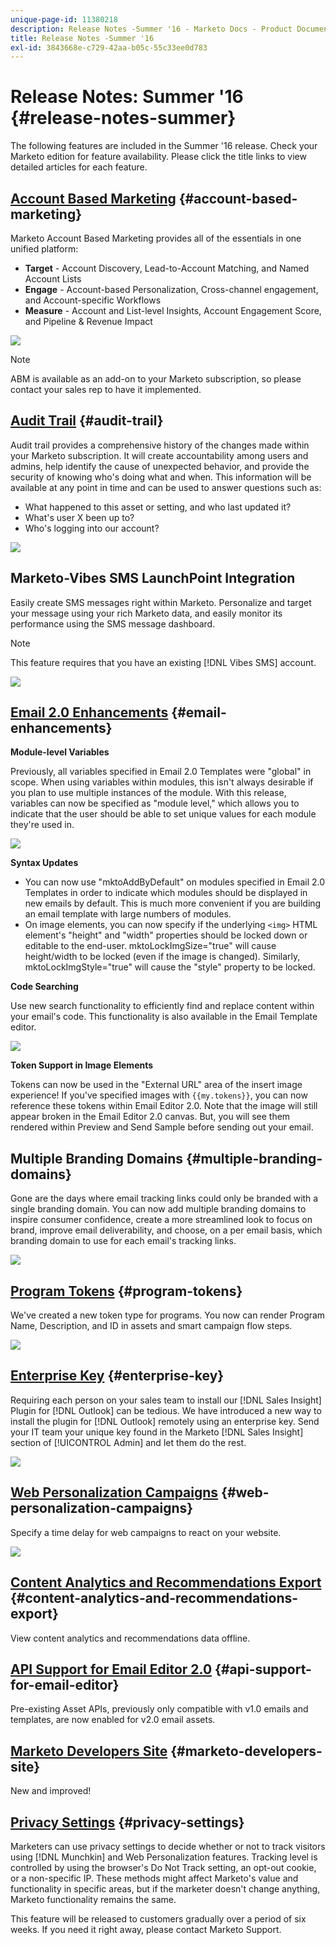```yaml
---
unique-page-id: 11380218
description: Release Notes -Summer '16 - Marketo Docs - Product Documentation
title: Release Notes -Summer '16
exl-id: 3843668e-c729-42aa-b05c-55c33ee0d783
---
```

# Release Notes: Summer '16 {#release-notes-summer}

The following features are included in the Summer '16 release. Check your Marketo edition for feature availability. Please click the title links to view detailed articles for each feature.

## [Account Based Marketing](https://docs.marketo.com/display/docs/account+based+marketing) {#account-based-marketing}

Marketo Account Based Marketing provides all of the essentials in one unified platform:

* **Target** - Account Discovery, Lead-to-Account Matching, and Named Account Lists
* **Engage** - Account-based Personalization, Cross-channel engagement, and Account-specific Workflows
* **Measure** - Account and List-level Insights, Account Engagement Score, and Pipeline & Revenue Impact

![](assets/abm-5-acme.png)

>[!NOTE]
>
>ABM is available as an add-on to your Marketo subscription, so please contact your sales rep to have it implemented.

## [Audit Trail](/help/marketo/product-docs/administration/audit-trail/audit-trail-overview.md) {#audit-trail}

Audit trail provides a comprehensive history of the changes made within your Marketo subscription. It will create accountability among users and admins, help identify the cause of unexpected behavior, and provide the security of knowing who's doing what and when. This information will be available at any point in time and can be used to answer questions such as:

* What happened to this asset or setting, and who last updated it?
* What's user X been up to?
* Who's logging into our account?

![](assets/audit-trail.png)

## Marketo-Vibes SMS LaunchPoint Integration

Easily create SMS messages right within Marketo. Personalize and target your message using your rich Marketo data, and easily monitor its performance using the SMS message dashboard.

>[!NOTE]
>
>This feature requires that you have an existing [!DNL Vibes SMS] account.

![](assets/vibes-sms2.png)

## [Email 2.0 Enhancements](/help/marketo/product-docs/email-marketing/general/email-editor-2/email-editor-v2-0-overview.md) {#email-enhancements}

**Module-level Variables**

Previously, all variables specified in Email 2.0 Templates were "global" in scope. When using variables within modules, this isn't always desirable if you plan to use multiple instances of the module. With this release, variables can now be specified as "module level," which allows you to indicate that the user should be able to set unique values for each module they're used in.

![](assets/module-level-variables.png)

**Syntax Updates**

* You can now use "mktoAddByDefault" on modules specified in Email 2.0 Templates in order to indicate which modules should be displayed in new emails by default. This is much more convenient if you are building an email template with large numbers of modules.
* On image elements, you can now specify if the underlying `<img>` HTML element's "height" and "width" properties should be locked down or editable to the end-user. mktoLockImgSize="true" will cause height/width to be locked (even if the image is changed). Similarly, mktoLockImgStyle="true" will cause the "style" property to be locked.

**Code Searching**

Use new search functionality to efficiently find and replace content within your email's code. This functionality is also available in the Email Template editor.

![](assets/2nd-screenshot.png)

**Token Support in Image Elements**

Tokens can now be used in the "External URL" area of the insert image experience! If you've specified images with `{{my.tokens}}`, you can now reference these tokens within Email Editor 2.0. Note that the image will still appear broken in the Email Editor 2.0 canvas. But, you will see them rendered within Preview and Send Sample before sending out your email.

## Multiple Branding Domains {#multiple-branding-domains}

Gone are the days where email tracking links could only be branded with a single branding domain. You can now add multiple branding domains to inspire consumer confidence, create a more streamlined look to focus on brand, improve email deliverability, and choose, on a per email basis, which branding domain to use for each email's tracking links.

![](assets/multiple-branding-domains.png)

## [Program Tokens](/help/marketo/product-docs/demand-generation/landing-pages/personalizing-landing-pages/tokens-overview.md) {#program-tokens}

We've created a new token type for programs. You now can render Program Name, Description, and ID in assets and smart campaign flow steps.

![](assets/program-tokens.png)

## [Enterprise Key](/help/marketo/product-docs/marketo-sales-insight/msi-outlook-plugin/authorize-the-marketo-outlook-plugin.md) {#enterprise-key}

Requiring each person on your sales team to install our [!DNL Sales Insight] Plugin for [!DNL Outlook] can be tedious. We have introduced a new way to install the plugin for [!DNL Outlook] remotely using an enterprise key. Send your IT team your unique key found in the Marketo [!DNL Sales Insight] section of [!UICONTROL Admin] and let them do the rest.

![](assets/enterprise-key.png)

## [Web Personalization Campaigns](/help/marketo/product-docs/web-personalization/working-with-web-campaigns/create-a-new-dialog-web-campaign.md) {#web-personalization-campaigns}

Specify a time delay for web campaigns to react on your website.

![](assets/dialog-campaign-delay.png)

## [Content Analytics and Recommendations Export](/help/marketo/product-docs/web-personalization/understanding-web-personalization/understanding-content-analytics.md) {#content-analytics-and-recommendations-export}

View content analytics and recommendations data offline.

## [API Support for Email Editor 2.0](https://developers.marketo.com/documentation/asset-api/) {#api-support-for-email-editor}

Pre-existing Asset APIs, previously only compatible with v1.0 emails and templates, are now enabled for v2.0 email assets.

## [Marketo Developers Site](https://developers.marketo.com/) {#marketo-developers-site}

New and improved!

## [Privacy Settings](/help/marketo/product-docs/administration/settings/understanding-privacy-settings.md) {#privacy-settings}

Marketers can use privacy settings to decide whether or not to track visitors using [!DNL Munchkin] and Web Personalization features. Tracking level is controlled by using the browser's Do Not Track setting, an opt-out cookie, or a non-specific IP. These methods might affect Marketo's value and functionality in specific areas, but if the marketer doesn't change anything, Marketo functionality remains the same.

This feature will be released to customers gradually over a period of six weeks. If you need it right away, please contact Marketo Support.
